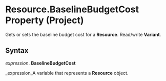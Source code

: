 
# Resource.BaselineBudgetCost Property (Project)

Gets or sets the baseline budget cost for a  **Resource**. Read/write  **Variant**.


## Syntax

 _expression_. **BaselineBudgetCost**

 _expression_A variable that represents a  **Resource** object.

